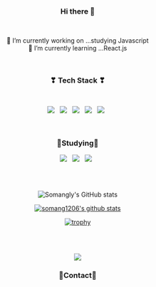 <div align="center">

### Hi there 👋

</br>

<!--
**somang1206/somang1206** is a ✨ _special_ ✨ repository because its `README.md` (this file) appears on your GitHub profile.

Here are some ideas to get you started:

- 👯 I’m looking to collaborate on ...
- 🤔 I’m looking for help with ...
- 💬 Ask me about ...
- 📫 How to reach me: ...
- 😄 Pronouns: ...
- ⚡ Fun fact: ...



-->


 🔭 I’m currently working on ...studying Javascript
 </br>
 🌱 I’m currently learning ...React.js

</div>

</br>

<div align="center">
<h3 align="center"><b>❣ Tech Stack ❣</b></h3>
</br>
<p align="center">
<img src="https://img.shields.io/badge/HTML5-E34F26?style=flat-square&logo=HTML5&logoColor=white"/></a> &nbsp
<img src="https://img.shields.io/badge/CSS3-1572B6?style=flat-square&logo=CSS3&logoColor=white"/></a> &nbsp
<img src="https://img.shields.io/badge/Photoshop-1F1E6E?style=flat-square&logo=Adobe Photoshop&logoColor=white"/></a> &nbsp 
<img src="https://img.shields.io/badge/Illustrator-6E341E?style=flat-square&logo=Adobe Illustrator&logoColor=white"/></a> &nbsp
<img src="https://img.shields.io/badge/Figma-121212?style=flat-square&logo=Figma&logoColor=white"/></a> &nbsp 
</p>

</br>
<h3 align="center"><b>🧾Studying🧾</b></h3>
<img src="https://img.shields.io/badge/JavaScript-F7DF1E?style=flat-square&logo=JavaScript&logoColor=white"/></a> &nbsp
<img src="https://img.shields.io/badge/React.js-4479A1?style=flat-square&logo=React&logoColor=white"/></a> &nbsp 
<img src="https://img.shields.io/badge/TypeScript-5682E1?style=flat-square&logo=TypeScript&logoColor=white"></a> &nbsp

</br></br>

![Somangly's GitHub stats](https://github-readme-stats.vercel.app/api?username=somang1206&show_icons=true&theme=radical)


[![somang1206's github stats](https://github-readme-stats.vercel.app/api/top-langs/?username=somang1206&show_icons=true&hide_border=true&title_color=004386&icon_color=004386&layout=compact)](https://github.com/somang1206)


[![trophy](https://github-profile-trophy.vercel.app/?username=somang1206)](https://github.com/ryo-ma/github-profile-trophy)

</br>

<!-- [![Solved.ac
somang1206](http://mazassumnida.wtf/api/v2/generate_badge?boj={handle})](https://solved.ac/{handle}) -->

</br>

<img src="https://img.shields.io/badge/Velog-3DDC84?style=flat-square&logo=Blogger&logoColor=white"/><h3><b>💌Contact💌</b></h3>

<a href="https://www.notion.so/3e7e21460b9b47a6a07b8f991a6c546e"></a>
</div>
